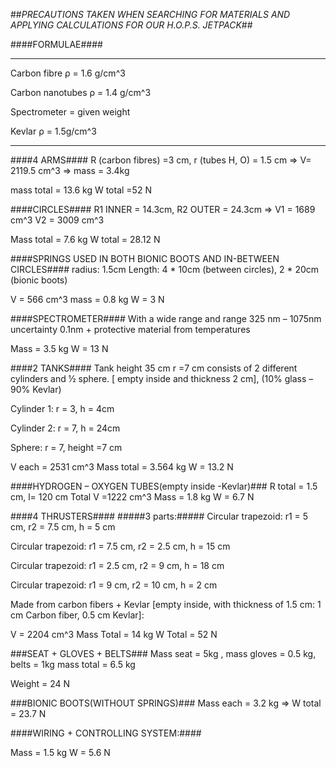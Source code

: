##*PRECAUTIONS TAKEN WHEN SEARCHING FOR MATERIALS AND APPLYING CALCULATIONS FOR OUR H.O.P.S. JETPACK*##


####FORMULAE####
***
Carbon fibre ρ = 1.6 g/cm^3

Carbon nanotubes ρ = 1.4 g/cm^3

Spectrometer = given weight

Kevlar ρ = 1.5g/cm^3

***

####4 ARMS####
 R (carbon fibres) =3 cm,    r (tubes H, O) = 1.5 cm => V=  2119.5 cm^3 => mass = 3.4kg 
 
mass total = 13.6 kg   W total =52 N


####CIRCLES####
R1 INNER = 14.3cm, R2 OUTER = 24.3cm => V1 =  1689 cm^3 V2 = 3009 cm^3 

Mass total =  7.6 kg      W total = 28.12 N

####SPRINGS USED IN BOTH BIONIC BOOTS AND IN-BETWEEN CIRCLES####
radius: 1.5cm  Length: 4 * 10cm (between circles), 2 * 20cm (bionic boots)

V = 566 cm^3     mass = 0.8 kg      W = 3 N

####SPECTROMETER####
With a wide range and range 325 nm – 1075nm uncertainty 0.1nm + protective material from temperatures 

Mass = 3.5 kg     W = 13 N


####2 TANKS####
Tank height 35 cm r =7 cm consists of 2 different cylinders and ½ sphere. [ empty inside and thickness 2 cm], (10% glass – 90% Kevlar)

Cylinder 1: r = 3, h = 4cm

Cylinder 2: r = 7, h = 24cm

Sphere: r = 7, height =7 cm

V each  = 2531 cm^3  Mass total = 3.564 kg  W = 13.2 N

####HYDROGEN – OXYGEN TUBES(empty inside -Kevlar)###
R total = 1.5 cm, l= 120 cm Total V =1222 cm^3  Mass = 1.8 kg  W = 6.7 N

####4 THRUSTERS####
#####3 parts:#####
Circular trapezoid: r1 = 5 cm, r2 = 7.5 cm, h = 5 cm

Circular trapezoid: r1 = 7.5 cm, r2 = 2.5 cm, h = 15 cm

Circular trapezoid: r1 = 2.5 cm, r2 = 9 cm, h = 18 cm

Circular trapezoid: r1 = 9 cm, r2 = 10 cm, h = 2 cm


Made from carbon fibers + Kevlar [empty inside, with thickness of 1.5 cm: 1 cm Carbon fiber, 0.5 cm Kevlar]:

V = 2204 cm^3  Mass  Total = 14 kg  W Total = 52 N

###SEAT + GLOVES + BELTS###
Mass seat = 5kg , mass gloves = 0.5 kg, belts = 1kg mass total = 6.5 kg

Weight = 24 N

###BIONIC BOOTS(WITHOUT SPRINGS)###
Mass each = 3.2 kg => W total = 23.7 N

####WIRING + CONTROLLING SYSTEM:####

Mass = 1.5 kg W = 5.6 N


